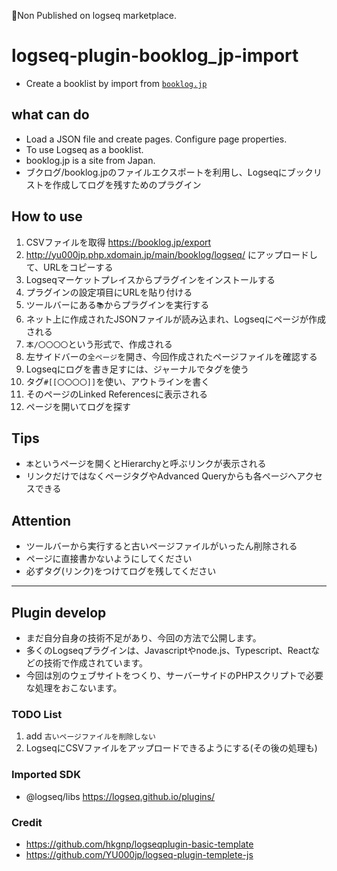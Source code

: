 🚩Non Published on logseq marketplace. 

# logseq-plugin-booklog_jp-import
 - Create a booklist by import from [`booklog.jp`](https://booklog.jp/)

## what can  do
- Load a JSON file and create pages. Configure page properties.
- To use Logseq as a booklist.
- booklog.jp is a site from Japan.
- ブクログ/booklog.jpのファイルエクスポートを利用し、Logseqにブックリストを作成してログを残すためのプラグイン

## How to use
 1. CSVファイルを取得 https://booklog.jp/export
 1. http://yu000jp.php.xdomain.jp/main/booklog/logseq/ にアップロードして、URLをコピーする
 1. Logseqマーケットプレイスからプラグインをインストールする
 1. プラグインの設定項目にURLを貼り付ける
 1. ツールバーにある`📚`からプラグインを実行する
 1. ネット上に作成されたJSONファイルが読み込まれ、Logseqにページが作成される
 1. `本/〇〇〇〇`という形式で、作成される
 1. 左サイドバーの`全ページ`を開き、今回作成されたページファイルを確認する
 1. Logseqにログを書き足すには、ジャーナルでタグを使う
 1. タグ`#[[〇〇〇〇]]`を使い、アウトラインを書く
 1. そのページのLinked Referencesに表示される
 1. ページを開いてログを探す
 
 ## Tips
 - `本`というページを開くとHierarchyと呼ぶリンクが表示される
 - リンクだけではなくページタグやAdvanced Queryからも各ページへアクセスできる
 
 ## Attention
 - ツールバーから実行すると古いページファイルがいったん削除される
 - ページに直接書かないようにしてください
 - 必ずタグ(リンク)をつけてログを残してください
 
 --- 
 
 ## Plugin develop
 - まだ自分自身の技術不足があり、今回の方法で公開します。
 - 多くのLogseqプラグインは、Javascriptやnode.js、Typescript、Reactなどの技術で作成されています。
 - 今回は別のウェブサイトをつくり、サーバーサイドのPHPスクリプトで必要な処理をおこないます。
 
 ### TODO List
 1. add `古いページファイルを削除しない`
 1. LogseqにCSVファイルをアップロードできるようにする(その後の処理も)


### Imported SDK
 - @logseq/libs https://logseq.github.io/plugins/

### Credit
 - https://github.com/hkgnp/logseqplugin-basic-template
 - https://github.com/YU000jp/logseq-plugin-templete-js
